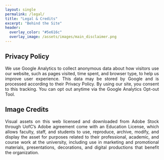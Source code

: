 ```yaml
---
layout: single
permalink: /legal/
title: "Legal & Credits"
excerpt: "Behind the Site"
header:
  overlay_color: "#5e616c"
  overlay_image: /assets/images/main_disclaimer.png
---
```


## Privacy Policy

<p style="text-align: justify;">We use Google Analytics to collect anonymous data about how visitors use our website, such as pages visited, time spent, and browser type, to help us improve user experience. This data may be stored by Google and is processed according to their Privacy Policy. By using our site, you consent to this tracking. You can opt out anytime via the Google Analytics Opt-out Tool.</p>

## Image Credits

<p style="text-align: justify;">Visual assets on this web licensed and downloaded from Adobe Stock through UofC’s Adobe agreement come with an Education License, which allows faculty, staff, and students to use, reproduce, archive, modify, and display the asset for purposes related to their professional, academic, and course work at the university, including use in marketing and promotional materials, presentations, decorations, and digital productions that benefit the organization.</p>

